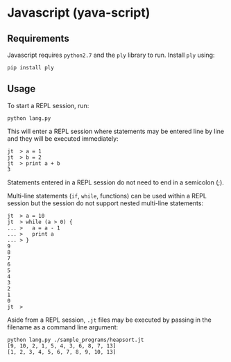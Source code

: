 # Javascript (yava-script)

## Requirements

Javascript requires `python2.7` and the `ply` library to run. Install `ply` using:

```
pip install ply
```

## Usage

To start a REPL session, run:

```
python lang.py
```

This will enter a REPL session where statements may be entered line by line and they
will be executed immediately:

```
jt  > a = 1
jt  > b = 2
jt  > print a + b
3
```

Statements entered in a REPL session do not need to end in a semicolon (;).

Multi-line statements (`if`, `while`, functions) can be used within a REPL session but
the session do not support nested multi-line statements:

```
jt  > a = 10
jt  > while (a > 0) {
... >   a = a - 1
... >   print a
... > }
9
8
7
6
5
4
3
2
1
0
jt  >
```

Aside from a REPL session, `.jt` files may be executed by passing in the filename as a
command line argument:

```
python lang.py ./sample_programs/heapsort.jt
[9, 10, 2, 1, 5, 4, 3, 6, 8, 7, 13]
[1, 2, 3, 4, 5, 6, 7, 8, 9, 10, 13]
```

